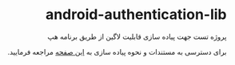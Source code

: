 <h1 dir="rtl">
android-authentication-lib
</h1>

<p dir="rtl" align="right">
پروژه تست جهت پیاده سازی قابلیت لاگین از طریق برنامه هپ
</p>

<p dir="rtl" align="right">
برای دسترسی به مستندات و نحوه پیاده سازی به  <a href="https://github.com/hopekids/android-authentication-lib/wiki">این صفحه</a> مراجعه فرمایید.
</p>
